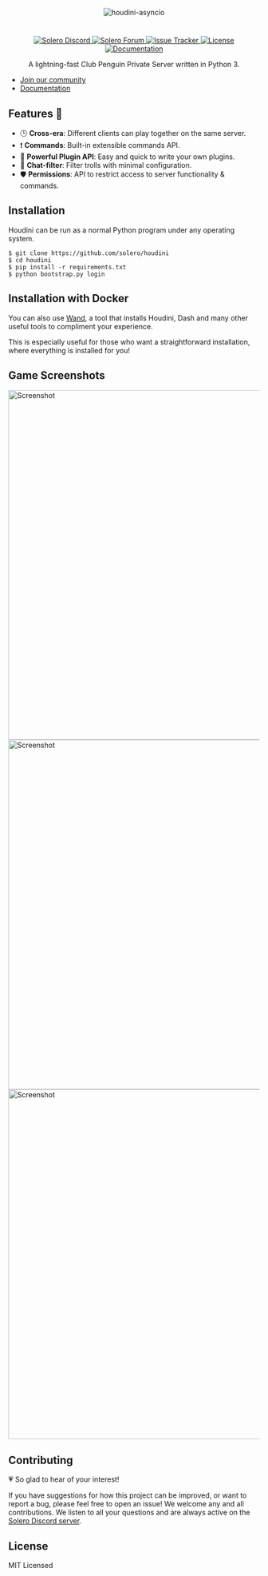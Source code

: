 <p align="center">
   <img alt="houdini-asyncio" src="https://user-images.githubusercontent.com/32749673/64740929-d4435c00-d4ee-11e9-9b9f-f45236b8b61f.png">
</p>

#

<p align="center">
  <a href="https://discord.gg/UPnWKfh">
    <img
      alt="Solero Discord"
      src="https://img.shields.io/discord/323290581063172096?color=7289DA&label=discord"
    />
  </a>
  <a href="https://solero.me">
    <img
      alt="Solero Forum"
      src="https://img.shields.io/discourse/https/solero.me/topics?color=73afb6"
    />
  </a>
  <a href="https://github.com/Solero/houdini/issues">
    <img
      alt="Issue Tracker"
      src="https://img.shields.io/github/issues/solero/houdini-asyncio"
    />
  </a>
  <a href="./LICENSE">
    <img
      alt="License"
      src="https://img.shields.io/github/license/solero/houdini-asyncio"
    />
  </a>
  <a href="https://houdini.readthedocs.io/">
    <img
      alt="Documentation"
      src="https://readthedocs.org/projects/houdini/badge/?version=latest&style=flat"
    />
  </a>
</p>

<p align="center">A lightning-fast Club Penguin Private Server written in Python 3.</p>

- [Join our community](https://solero.me)
- [Documentation](https://houdini.readthedocs.io)

## Features :space_invader:

- :clock3: **Cross-era**: Different clients can play together on the same server.
- :exclamation: **Commands**: Built-in extensible commands API.
- :electric_plug: **Powerful Plugin API**: Easy and quick to write your own plugins.
- :speech_balloon: **Chat-filter**: Filter trolls with minimal configuration.
- :shield: **Permissions**: API to restrict access to server functionality & commands.

## Installation

Houdini can be run as a normal Python program under any operating system.

```shell
$ git clone https://github.com/solero/houdini
$ cd houdini
$ pip install -r requirements.txt
$ python bootstrap.py login
```

## Installation with Docker

You can also use [Wand](https://github.com/solero/wand), a tool that installs Houdini, Dash and many other useful tools to compliment your experience.

This is especially useful for those who want a straightforward installation, where everything is installed for you!

## Game Screenshots

<img alt="Screenshot" width="700px" src="https://user-images.githubusercontent.com/32749673/64743472-05745a00-d4f8-11e9-9eed-f3565dc2e821.png">

<img alt="Screenshot" width="700px" src="https://user-images.githubusercontent.com/32749673/64743711-d8747700-d4f8-11e9-9bab-de08090db34d.png">

<img alt="Screenshot" width="700px" src="https://user-images.githubusercontent.com/32749673/64743891-854ef400-d4f9-11e9-8d78-9d73493eb04d.png">

## Contributing

:heartpulse: So glad to hear of your interest!

If you have suggestions for how this project can be improved, or want to report a bug, please feel free to open an issue! We welcome any and all contributions. We listen to all your questions and are always active on the [Solero Discord server](https://solero.me/discord).

## License

MIT Licensed
